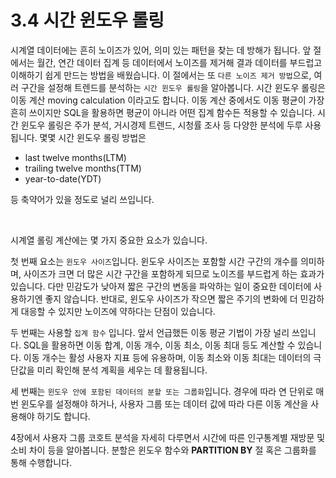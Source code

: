 # 3.4 시간 윈도우 롤링

시계열 데이터에는 흔히 노이즈가 있어, 의미 있는 패턴을 찾는 데 방해가 됩니다. 앞 절에서는 월간, 연간 데이터 집계 등 데이터에서 노이즈를 제거해 결과 데이터를 부드럽고 이해하기 쉽게 만드는 방법을 배웠습니다. 이 절에서는 또 `다른 노이즈 제거 방법`으로, 여러 구간을 설정해 트렌드를 분석하는 `시간 윈도우 롤링`을 알아봅니다. 시간 윈도우 롤링은 이동 계산 moving calculation 이라고도 합니다. 이동 계산 중에서도 이동 평균이 가장 흔히 쓰이지만 SQL을 활용하면 평균이 아니라 어떤 집계 함수든 적용할 수 있습니다. 시간 윈도우 롤링은 주가 분석, 거시경제 트렌드, 시청률 조사 등 다양한 분석에 두루 사용됩니다. 몇몇 시간 윈도우 롤링 방법은
- last twelve months(LTM)
- trailing twelve months(TTM) 
- year-to-date(YDT)  

등 축약어가 있을 정도로 널리 쓰입니다.

<br>

시계열 롤링 계산에는 몇 가지 중요한 요소가 있습니다.  

첫 번째 요소는 `윈도우 사이즈`입니다. 윈도우 사이즈는 포함할 시간 구간의 개수를 의미하며, 사이즈가 크면 더 많은 시간 구간을 포함하게 되므로 노이즈를 부드럽게 하는 효과가 있습니다. 다만 민감도가 낮아져 짧은 구간의 변동을 파악하는 일이 중요한 데이터에 사용하기엔 좋지 않습니다. 반대로, 윈도우 사이즈가 작으면 짧은 주기의 변화에 더 민감하게 대응할 수 있지만 노이즈에 약하다는 단점이 있습니다.  

두 번째는 사용할 `집계 함수` 입니다. 앞서 언급했든 이동 평균 기법이 가장 널리 쓰입니다. SQL을 활용하면 이동 합계, 이동 개수, 이동 최소, 이동 최대 등도 계산할 수 있습니다. 이동 개수는 활성 사용자 지표 등에 유용하며, 이동 최소와 이동 최대는 데이터의 극단값을 미리 확인해 분석 계획을 세우는 데 활용됩니다.

세 번째는 `윈도우 안에 포함된 데이터의 분할 또는 그룹화`입니다. 경우에 따라 연 단위로 매번 윈도우를 설정해야 하거나, 사용자 그룹 또는 데이터 값에 따라 다른 이동 계산을 사용해야 하기도 합니다.  

4장에서 사용자 그룹 코호트 분석을 자세히 다루면서 시간에 따른 인구통계별 재방문 및 소비 차이 등을 알아봅니다. 분할은 윈도우 함수와 **PARTITION BY** 절 혹은 그룹화를 통해 수행합니다.

